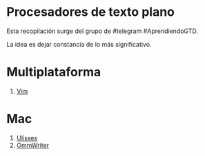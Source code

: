 # Procesadores de texto plano

Esta recopilación surge del grupo de #telegram #AprendiendoGTD.

La idea es dejar constancia de lo más significativo.

# Multiplataforma

1. [Vim](http://www.vim.org/)

# Mac

1. [Ulisses](https://ulyssesapp.com/)
2. [OmmWriter](http://www.ommwriter.com/)


